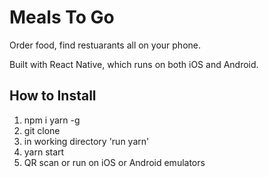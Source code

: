 # Meals To Go

Order food, find restuarants all on your phone.

Built with React Native, which runs on both iOS and Android.


## How to Install
1. npm i yarn -g
2. git clone 
3. in working directory 'run yarn'
4. yarn start
5. QR scan or run on iOS or Android emulators
